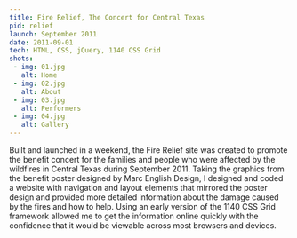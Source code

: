 ```yaml
---
title: Fire Relief, The Concert for Central Texas
pid: relief
launch: September 2011
date: 2011-09-01
tech: HTML, CSS, jQuery, 1140 CSS Grid
shots:
 - img: 01.jpg
   alt: Home
 - img: 02.jpg
   alt: About
 - img: 03.jpg
   alt: Performers
 - img: 04.jpg
   alt: Gallery
---
```

Built and launched in a weekend, the Fire Relief site was created to promote the benefit concert for the families and people who were affected by the wildfires in Central Texas during September 2011. Taking the graphics from the benefit poster designed by Marc English Design, I designed and coded a website with navigation and layout elements that mirrored the poster design and provided more detailed information about the damage caused by the fires and how to help. Using an early version of the 1140 CSS Grid framework allowed me to get the information online quickly with the confidence that it would be viewable across most browsers and devices.
